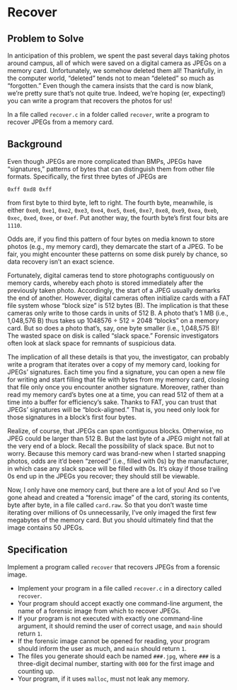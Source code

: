 # Recover

## Problem to Solve

In anticipation of this problem, we spent the past several days taking photos around campus, all of which were saved on a digital camera as JPEGs on a memory card. Unfortunately, we somehow deleted them all! Thankfully, in the computer world, “deleted” tends not to mean “deleted” so much as “forgotten.” Even though the camera insists that the card is now blank, we’re pretty sure that’s not quite true. Indeed, we’re hoping (er, expecting!) you can write a program that recovers the photos for us!

In a file called  `recover.c`  in a folder called  `recover`, write a program to recover JPEGs from a memory card.

## Background

Even though JPEGs are more complicated than BMPs, JPEGs have “signatures,” patterns of bytes that can distinguish them from other file formats. Specifically, the first three bytes of JPEGs are

```
0xff 0xd8 0xff

```

from first byte to third byte, left to right. The fourth byte, meanwhile, is either  `0xe0`,  `0xe1`,  `0xe2`,  `0xe3`,  `0xe4`,  `0xe5`,  `0xe6`,  `0xe7`,  `0xe8`,  `0xe9`,  `0xea`,  `0xeb`,  `0xec`,  `0xed`,  `0xee`, or  `0xef`. Put another way, the fourth byte’s first four bits are  `1110`.

Odds are, if you find this pattern of four bytes on media known to store photos (e.g., my memory card), they demarcate the start of a JPEG. To be fair, you might encounter these patterns on some disk purely by chance, so data recovery isn’t an exact science.

Fortunately, digital cameras tend to store photographs contiguously on memory cards, whereby each photo is stored immediately after the previously taken photo. Accordingly, the start of a JPEG usually demarks the end of another. However, digital cameras often initialize cards with a FAT file system whose “block size” is 512 bytes (B). The implication is that these cameras only write to those cards in units of 512 B. A photo that’s 1 MB (i.e., 1,048,576 B) thus takes up 1048576 ÷ 512 = 2048 “blocks” on a memory card. But so does a photo that’s, say, one byte smaller (i.e., 1,048,575 B)! The wasted space on disk is called “slack space.” Forensic investigators often look at slack space for remnants of suspicious data.

The implication of all these details is that you, the investigator, can probably write a program that iterates over a copy of my memory card, looking for JPEGs’ signatures. Each time you find a signature, you can open a new file for writing and start filling that file with bytes from my memory card, closing that file only once you encounter another signature. Moreover, rather than read my memory card’s bytes one at a time, you can read 512 of them at a time into a buffer for efficiency’s sake. Thanks to FAT, you can trust that JPEGs’ signatures will be “block-aligned.” That is, you need only look for those signatures in a block’s first four bytes.

Realize, of course, that JPEGs can span contiguous blocks. Otherwise, no JPEG could be larger than 512 B. But the last byte of a JPEG might not fall at the very end of a block. Recall the possibility of slack space. But not to worry. Because this memory card was brand-new when I started snapping photos, odds are it’d been “zeroed” (i.e., filled with 0s) by the manufacturer, in which case any slack space will be filled with 0s. It’s okay if those trailing 0s end up in the JPEGs you recover; they should still be viewable.

Now, I only have one memory card, but there are a lot of you! And so I’ve gone ahead and created a “forensic image” of the card, storing its contents, byte after byte, in a file called  `card.raw`. So that you don’t waste time iterating over millions of 0s unnecessarily, I’ve only imaged the first few megabytes of the memory card. But you should ultimately find that the image contains 50 JPEGs.

## Specification

Implement a program called  `recover`  that recovers JPEGs from a forensic image.

-   Implement your program in a file called  `recover.c`  in a directory called  `recover`.
-   Your program should accept exactly one command-line argument, the name of a forensic image from which to recover JPEGs.
-   If your program is not executed with exactly one command-line argument, it should remind the user of correct usage, and  `main`  should return  `1`.
-   If the forensic image cannot be opened for reading, your program should inform the user as much, and  `main`  should return  `1`.
-   The files you generate should each be named  `###.jpg`, where  `###`  is a three-digit decimal number, starting with  `000`  for the first image and counting up.
-   Your program, if it uses  `malloc`, must not leak any memory.